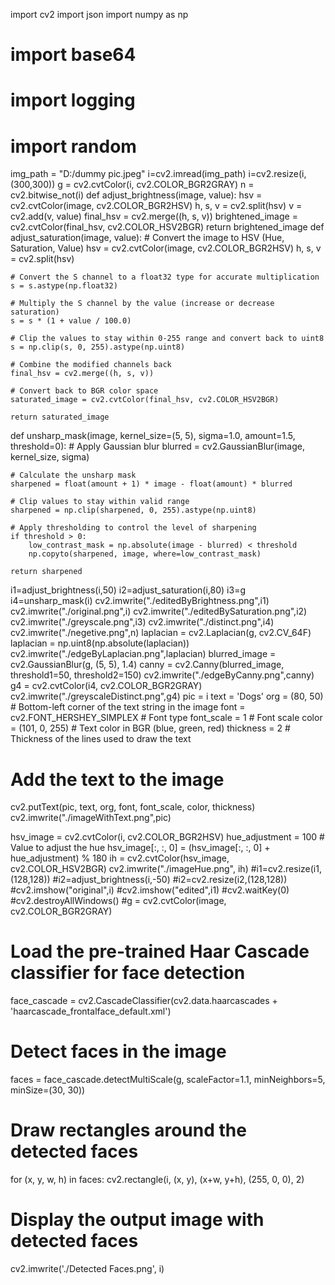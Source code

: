 import cv2
import json
import numpy as np
# import base64
# import logging
# import random
img_path = "D:/dummy pic.jpeg"
i=cv2.imread(img_path)
i=cv2.resize(i,(300,300))
g = cv2.cvtColor(i, cv2.COLOR_BGR2GRAY)
n = cv2.bitwise_not(i)
def adjust_brightness(image, value):
    hsv = cv2.cvtColor(image, cv2.COLOR_BGR2HSV)
    h, s, v = cv2.split(hsv)
    v = cv2.add(v, value)
    final_hsv = cv2.merge((h, s, v))
    brightened_image = cv2.cvtColor(final_hsv, cv2.COLOR_HSV2BGR)
    return brightened_image
def adjust_saturation(image, value):
    # Convert the image to HSV (Hue, Saturation, Value)
    hsv = cv2.cvtColor(image, cv2.COLOR_BGR2HSV)
    h, s, v = cv2.split(hsv)

    # Convert the S channel to a float32 type for accurate multiplication
    s = s.astype(np.float32)

    # Multiply the S channel by the value (increase or decrease saturation)
    s = s * (1 + value / 100.0)

    # Clip the values to stay within 0-255 range and convert back to uint8
    s = np.clip(s, 0, 255).astype(np.uint8)

    # Combine the modified channels back
    final_hsv = cv2.merge((h, s, v))

    # Convert back to BGR color space
    saturated_image = cv2.cvtColor(final_hsv, cv2.COLOR_HSV2BGR)

    return saturated_image
def unsharp_mask(image, kernel_size=(5, 5), sigma=1.0, amount=1.5, threshold=0):
    # Apply Gaussian blur
    blurred = cv2.GaussianBlur(image, kernel_size, sigma)
    
    # Calculate the unsharp mask
    sharpened = float(amount + 1) * image - float(amount) * blurred
    
    # Clip values to stay within valid range
    sharpened = np.clip(sharpened, 0, 255).astype(np.uint8)
    
    # Apply thresholding to control the level of sharpening
    if threshold > 0:
        low_contrast_mask = np.absolute(image - blurred) < threshold
        np.copyto(sharpened, image, where=low_contrast_mask)

    return sharpened
i1=adjust_brightness(i,50)
i2=adjust_saturation(i,80)
i3=g
i4=unsharp_mask(i)
cv2.imwrite("./editedByBrightness.png",i1)
cv2.imwrite("./original.png",i)
cv2.imwrite("./editedBySaturation.png",i2)
cv2.imwrite("./greyscale.png",i3)
cv2.imwrite("./distinct.png",i4)
cv2.imwrite("./negetive.png",n)
laplacian = cv2.Laplacian(g, cv2.CV_64F)
laplacian = np.uint8(np.absolute(laplacian))
cv2.imwrite("./edgeByLaplacian.png",laplacian)
blurred_image = cv2.GaussianBlur(g, (5, 5), 1.4)
canny = cv2.Canny(blurred_image, threshold1=50, threshold2=150)
cv2.imwrite("./edgeByCanny.png",canny)
g4 = cv2.cvtColor(i4, cv2.COLOR_BGR2GRAY)
cv2.imwrite("./greyscaleDistinct.png",g4)
pic = i
text = 'Dogs'
org = (80, 50)  # Bottom-left corner of the text string in the image
font = cv2.FONT_HERSHEY_SIMPLEX  # Font type
font_scale = 1  # Font scale
color = (101, 0, 255)  # Text color in BGR (blue, green, red)
thickness = 2  # Thickness of the lines used to draw the text

# Add the text to the image
cv2.putText(pic, text, org, font, font_scale, color, thickness)
cv2.imwrite("./imageWithText.png",pic)

hsv_image = cv2.cvtColor(i, cv2.COLOR_BGR2HSV)
hue_adjustment = 100  # Value to adjust the hue
hsv_image[:, :, 0] = (hsv_image[:, :, 0] + hue_adjustment) % 180
ih = cv2.cvtColor(hsv_image, cv2.COLOR_HSV2BGR)
cv2.imwrite("./imageHue.png", ih)
#i1=cv2.resize(i1,(128,128))
#i2=adjust_brightness(i,-50)
#i2=cv2.resize(i2,(128,128))
#cv2.imshow("original",i)
#cv2.imshow("edited",i1)
#cv2.waitKey(0)
#cv2.destroyAllWindows()
#g = cv2.cvtColor(image, cv2.COLOR_BGR2GRAY)

# Load the pre-trained Haar Cascade classifier for face detection
face_cascade = cv2.CascadeClassifier(cv2.data.haarcascades + 'haarcascade_frontalface_default.xml')

# Detect faces in the image
faces = face_cascade.detectMultiScale(g, scaleFactor=1.1, minNeighbors=5, minSize=(30, 30))

# Draw rectangles around the detected faces
for (x, y, w, h) in faces:
    cv2.rectangle(i, (x, y), (x+w, y+h), (255, 0, 0), 2)

# Display the output image with detected faces
cv2.imwrite('./Detected Faces.png', i)
